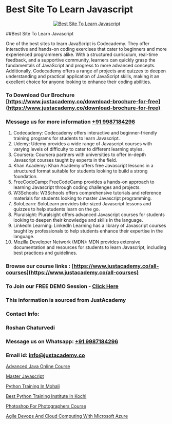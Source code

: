 # Best Site To Learn Javascript

<p align="center">
  <a href="https://justacademy.co/course-detail/javascript-training">
    <img src="https://justacademy.co/storage2/course_image/1676636853_course_image.webp" alt="Best Site To Learn Javascript">
  </a>
</p>
##Best Site To Learn Javascript

One of the best sites to learn JavaScript is Codecademy. They offer interactive and hands-on coding exercises that cater to beginners and more experienced programmers alike. With a structured curriculum, real-time feedback, and a supportive community, learners can quickly grasp the fundamentals of JavaScript and progress to more advanced concepts. Additionally, Codecademy offers a range of projects and quizzes to deepen understanding and practical application of JavaScript skills, making it an excellent choice for anyone looking to enhance their coding abilities.
### To Download Our Brochure [https://www.justacademy.co/download-brochure-for-free](https://www.justacademy.co/download-brochure-for-free)
### Message us for more information [+91 9987184296](https://api.whatsapp.com/send?phone=919987184296)
1) Codecademy: Codecademy offers interactive and beginner-friendly training programs for students to learn Javascript. 
2) Udemy: Udemy provides a wide range of Javascript courses with varying levels of difficulty to cater to different learning styles.
3) Coursera: Coursera partners with universities to offer in-depth Javascript courses taught by experts in the field.
4) Khan Academy: Khan Academy offers free Javascript lessons in a structured format suitable for students looking to build a strong foundation.
5) FreeCodeCamp: FreeCodeCamp provides a hands-on approach to learning Javascript through coding challenges and projects.
6) W3Schools: W3Schools offers comprehensive tutorials and reference materials for students looking to master Javascript programming.
7) SoloLearn: SoloLearn provides bite-sized Javascript lessons and quizzes to help students learn on the go.
8) Pluralsight: Pluralsight offers advanced Javascript courses for students looking to deepen their knowledge and skills in the language.
9) LinkedIn Learning: LinkedIn Learning has a library of Javascript courses taught by professionals to help students enhance their expertise in the language.
10) Mozilla Developer Network (MDN): MDN provides extensive documentation and resources for students to learn Javascript, including best practices and guidelines.

### Browse our course links : [https://www.justacademy.co/all-courses](https://www.justacademy.co/all-courses) 
### To Join our FREE DEMO Session - [Click Here](https://www.justacademy.co/register-for-course-demo)


### This information is sourced from JustAcademy
### Contact Info:
### Roshan Chaturvedi
### Message us on Whatsapp: [+91 9987184296](https://api.whatsapp.com/send?phone=919987184296)
### Email id: [info@justacademy.co](mailto:info@justacademy.co)
                
[Advanced Java Online Course](https://www.linkedin.com/pulse/advanced-java-online-course-justacademy-ahmedabad-eup9c?trackingId=bdc1I%2FKOf5NhqaDQ4faKSg%3D%3D&lipi=urn%3Ali%3Apage%3Ad_flagship3_company_admin%3BG0jd%2Fn72TAC0suNcPZMgHQ%3D%3D)

[Master Javascript](https://www.linkedin.com/pulse/master-javascript-justacademy-delhi-4xz6c?trackingId=fY6fDRgbLEisPDPTggMUHA%3D%3D&lipi=urn%3Ali%3Apage%3Ad_flagship3_company_admin%3BXd%2B4Zk9XQtOyhr1jBDUlIA%3D%3D)

[Python Training In Mohali](https://medium.com/@AkashSingh2052/python-training-in-mohali-218b7df40f88)

[Best Python Training Institute In Kochi](https://medium.com/@negishivu99/best-python-training-institute-in-kochi-380f2eee6056)

[Photoshop For Photographers Course](https://justacademyin.github.io/justacademy/photoshop-for-photographers-course)

[Agile Devops And Cloud Computing With Microsoft Azure](https://justacademyin.github.io/justacademy/agile-devops-and-cloud-computing-with-microsoft-azure)

